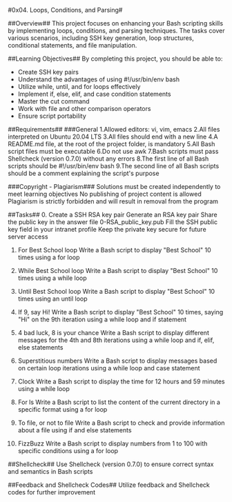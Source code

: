 #0x04. Loops, Conditions, and Parsing#

##Overview##
This project focuses on enhancing your Bash scripting skills by implementing
loops, conditions, and parsing techniques. The tasks cover various scenarios,
including SSH key generation, loop structures, conditional statements,
and file manipulation.

##Learning Objectives##
By completing this project, you should be able to:

- Create SSH key pairs
- Understand the advantages of using #!/usr/bin/env bash
- Utilize while, until, and for loops effectively
- Implement if, else, elif, and case condition statements
- Master the cut command
- Work with file and other comparison operators
- Ensure script portability

##Requirements##
###General
1.Allowed editors: vi, vim, emacs
2.All files interpreted on Ubuntu 20.04 LTS
3.All files should end with a new line
4.A README.md file, at the root of the project folder, is mandatory
5.All Bash script files must be executable
6.Do not use awk
7.Bash scripts must pass Shellcheck (version 0.7.0) without any errors
8.The first line of all Bash scripts should be #!/usr/bin/env bash
9.The second line of all Bash scripts should be a comment explaining the script's purpose

###Copyright - Plagiarism###
Solutions must be created independently to meet learning objectives
No publishing of project content is allowed
Plagiarism is strictly forbidden and will result in removal from the program

##Tasks##
0. Create a SSH RSA key pair
Generate an RSA key pair
Share the public key in the answer file 0-RSA_public_key.pub
Fill the SSH public key field in your intranet profile
Keep the private key secure for future server access

1. For Best School loop
Write a Bash script to display "Best School" 10 times using a for loop

2. While Best School loop
Write a Bash script to display "Best School" 10 times using a while loop

3. Until Best School loop
Write a Bash script to display "Best School" 10 times using an until loop

4. If 9, say Hi!
Write a Bash script to display "Best School" 10 times, saying "Hi" on the
9th iteration using a while loop and if statement

5. 4 bad luck, 8 is your chance
Write a Bash script to display different messages for the 4th and 8th iterations
using a while loop and if, elif, else statements

6. Superstitious numbers
Write a Bash script to display messages based on certain loop iterations using
a while loop and case statement

7. Clock
Write a Bash script to display the time for 12 hours and 59 minutes using a while loop

8. For ls
Write a Bash script to list the content of the current directory in a specific
format using a for loop

9. To file, or not to file
Write a Bash script to check and provide information about a file using if and else statements

10. FizzBuzz
Write a Bash script to display numbers from 1 to 100 with specific conditions using a for loop

##Shellcheck##
Use Shellcheck (version 0.7.0) to ensure correct syntax and semantics in Bash scripts

##Feedback and Shellcheck Codes##
Utilize feedback and Shellcheck codes for further improvement